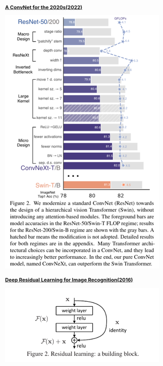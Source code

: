 ### [A ConvNet for the 2020s(2022)](./A%20ConvNet%20for%20the%202020s(2022)/)

![Alt text](A%20ConvNet%20for%20the%202020s(2022)/image-1.png)

### [Deep Residual Learning for Image Recognition(2016)](./Deep%20Residual%20Learning%20for%20Image%20Recognition(2016)/)

![Alt text](./Deep%20Residual%20Learning%20for%20Image%20Recognition(2016)/image-1.png)
